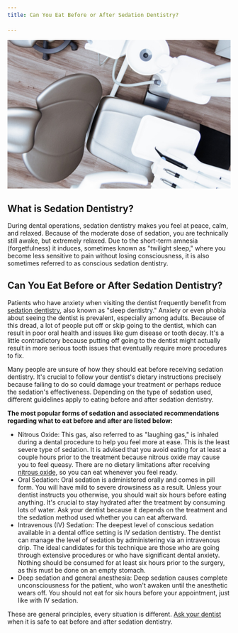 ```yaml
---
title: Can You Eat Before or After Sedation Dentistry?

---
```

![Sedation Dentistry](/uploads/dentist-g1175b6e4d_1920.jpg)

## What is Sedation Dentistry?

During dental operations, sedation dentistry makes you feel at peace, calm, and relaxed. Because of the moderate dose of sedation, you are technically still awake, but extremely relaxed. Due to the short-term amnesia (forgetfulness) it induces, sometimes known as "twilight sleep," where you become less sensitive to pain without losing consciousness, it is also sometimes referred to as conscious sedation dentistry.

## Can You Eat Before or After Sedation Dentistry?

Patients who have anxiety when visiting the dentist frequently benefit from [sedation dentistry](https://www.nudentistry.com/are-you-a-suitable-candidate-for-sedation-dentistry/), also known as "sleep dentistry." Anxiety or even phobia about seeing the dentist is prevalent, especially among adults. Because of this dread, a lot of people put off or skip going to the dentist, which can result in poor oral health and issues like gum disease or tooth decay. It's a little contradictory because putting off going to the dentist might actually result in more serious tooth issues that eventually require more procedures to fix.

Many people are unsure of how they should eat before receiving sedation dentistry. It's crucial to follow your dentist's dietary instructions precisely because failing to do so could damage your treatment or perhaps reduce the sedation's effectiveness. Depending on the type of sedation used, different guidelines apply to eating before and after sedation dentistry.

**The most popular forms of sedation and associated recommendations regarding what to eat before and after are listed below:**

* Nitrous Oxide: This gas, also referred to as "laughing gas," is inhaled during a dental procedure to help you feel more at ease. This is the least severe type of sedation. It is advised that you avoid eating for at least a couple hours prior to the treatment because nitrous oxide may cause you to feel queasy. There are no dietary limitations after receiving [nitrous oxide](https://en.wikipedia.org/wiki/Nitrous_oxide), so you can eat whenever you feel ready.
* Oral Sedation: Oral sedation is administered orally and comes in pill form. You will have mild to severe drowsiness as a result. Unless your dentist instructs you otherwise, you should wait six hours before eating anything. It's crucial to stay hydrated after the treatment by consuming lots of water. Ask your dentist because it depends on the treatment and the sedation method used whether you can eat afterward.
* Intravenous (IV) Sedation: The deepest level of conscious sedation available in a dental office setting is IV sedation dentistry. The dentist can manage the level of sedation by administering via an intravenous drip. The ideal candidates for this technique are those who are going through extensive procedures or who have significant dental anxiety. Nothing should be consumed for at least six hours prior to the surgery, as this must be done on an empty stomach.
* Deep sedation and general anesthesia: Deep sedation causes complete unconsciousness for the patient, who won't awaken until the anesthetic wears off. You should not eat for six hours before your appointment, just like with IV sedation.

These are general principles, every situation is different. [Ask your dentist](https://www.nudentistry.com/houston-tx/specialty-dentistry/sedation-dentistry/) when it is safe to eat before and after sedation dentistry.